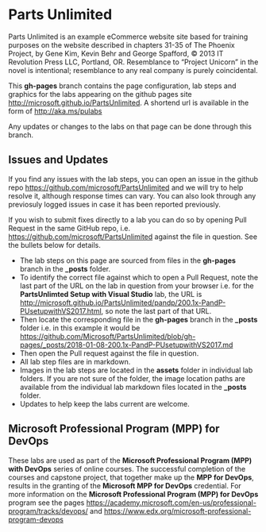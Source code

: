 # Parts Unlimited

Parts Unlimited is an example eCommerce website site based for training purposes on the website described in chapters 31-35 of The Phoenix Project, by Gene Kim, Kevin Behr and George Spafford, © 2013 IT Revolution Press LLC, Portland, OR. Resemblance to “Project Unicorn” in the novel is intentional; resemblance to any real company is purely coincidental.

This **gh-pages** branch contains the page configuration, lab steps and graphics for the labs appearing on the github pages site <a href="http://microsoft.github.io/PartsUnlimited" target="_blank"><span style="color: #0066cc;" color="#0066cc">http://microsoft.github.io/PartsUnlimited</span></a>. A shortend url is available in the form of <a href="http://aka.ms/pulabs" target="_blank"><span style="color: #0066cc;" color="#0066cc">http://aka.ms/pulabs</span></a>

Any updates or changes to the labs on that page can be done through this branch.



## Issues and Updates

If you find any issues with the lab steps, you can open an issue in the github repo <a href="https://github.com/microsoft/PartsUnlimited" target="_blank"><span style="color: #0066cc;" color="#0066cc">https://github.com/microsoft/PartsUnlimited</span></a> and we will try to help resolve it, although response times can vary. You can also look through any previosuly logged issues in case it has been reported previously.

If you wish to submit fixes directly to a lab you can do so by opening Pull Request in the same GitHub repo, i.e. <a href="https://github.com/microsoft/PartsUnlimited" target="_blank"><span style="color: #0066cc;" color="#0066cc">https://github.com/microsoft/PartsUnlimited</span></a> against the file in question. See the bullets below for details.

- The lab steps on this page are sourced from files in the **gh-pages** branch in the **_posts** folder. 
- To identify the correct file against which to open a Pull Request, note the last part of the URL on the lab in question from your browser i.e. for the **PartsUnlimted Setup with Visual Studio** lab, the URL is <a href="http://microsoft.github.io/PartsUnlimited/pandp/200.1x-PandP-PUsetupwithVS2017.html" target="_blank"><span style="color: #0066cc;" color="#0066cc">http://microsoft.github.io/PartsUnlimited/pandp/200.1x-PandP-PUsetupwithVS2017.html</span></a>, so note the last part of that URL. 
- Then locate the corresponding file in the **gh-pages** branch in the **_posts** folder i.e. in this example it would be <a href="https://github.com/Microsoft/PartsUnlimited/blob/gh-pages/_posts/2018-01-08-200.1x-PandP-PUsetupwithVS2017.md" target="_blank"><span style="color: #0066cc;" color="#0066cc">https://github.com/Microsoft/PartsUnlimited/blob/gh-pages/_posts/2018-01-08-200.1x-PandP-PUsetupwithVS2017.md</span></a> 
- Then open the Pull request against the file in question.
- All lab step files are in markdown.
- Images in the lab steps are located in the **assets** folder in individual lab folders. If you are not sure of the folder, the image location paths are available from the individual lab markdown files located in the **_posts** folder. 
- Updates to help keep the labs current are welcome.

## Microsoft Professional Program (MPP) for DevOps

These labs are used as part of the **Microsoft Professional Program (MPP) with DevOps** series of online courses. The successful completion of the courses and capstone project, that together make up the **MPP for DevOps**, results in the granting of the **Microsoft MPP for DevOps** credential. For more information on the **Microsoft Professional Program (MPP) for DevOps** program see the pages <a href="https://academy.microsoft.com/en-us/professional-program/tracks/devops/ " target="_blank"><span style="color: #0066cc;" color="#0066cc">https://academy.microsoft.com/en-us/professional-program/tracks/devops/ </span></a> and <a href="https://www.edx.org/microsoft-professional-program-devops " target="_blank"><span style="color: #0066cc;" color="#0066cc">https://www.edx.org/microsoft-professional-program-devops</span></a> 